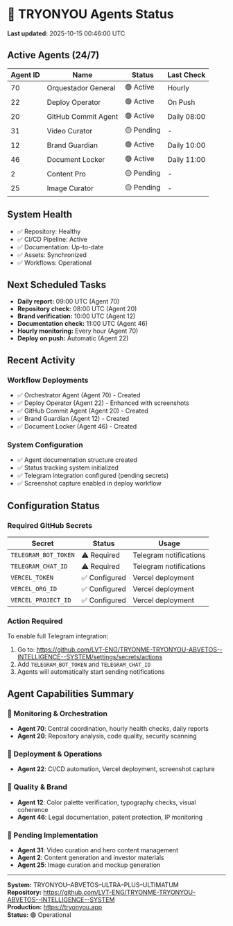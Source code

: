 # 🤖 TRYONYOU Agents Status

**Last updated:** 2025-10-15 00:46:00 UTC

## Active Agents (24/7)

| Agent ID | Name | Status | Last Check |
|----------|------|--------|------------|
| 70 | Orquestador General | 🟢 Active | Hourly |
| 22 | Deploy Operator | 🟢 Active | On Push |
| 20 | GitHub Commit Agent | 🟢 Active | Daily 08:00 |
| 31 | Video Curator | 🟡 Pending | - |
| 12 | Brand Guardian | 🟢 Active | Daily 10:00 |
| 46 | Document Locker | 🟢 Active | Daily 11:00 |
| 2 | Content Pro | 🟡 Pending | - |
| 25 | Image Curator | 🟡 Pending | - |

## System Health

- ✅ Repository: Healthy
- ✅ CI/CD Pipeline: Active
- ✅ Documentation: Up-to-date
- ✅ Assets: Synchronized
- ✅ Workflows: Operational

## Next Scheduled Tasks

- **Daily report:** 09:00 UTC (Agent 70)
- **Repository check:** 08:00 UTC (Agent 20)
- **Brand verification:** 10:00 UTC (Agent 12)
- **Documentation check:** 11:00 UTC (Agent 46)
- **Hourly monitoring:** Every hour (Agent 70)
- **Deploy on push:** Automatic (Agent 22)

## Recent Activity

### Workflow Deployments
- ✅ Orchestrator Agent (Agent 70) - Created
- ✅ Deploy Operator (Agent 22) - Enhanced with screenshots
- ✅ GitHub Commit Agent (Agent 20) - Created
- ✅ Brand Guardian (Agent 12) - Created
- ✅ Document Locker (Agent 46) - Created

### System Configuration
- ✅ Agent documentation structure created
- ✅ Status tracking system initialized
- ✅ Telegram integration configured (pending secrets)
- ✅ Screenshot capture enabled in deploy workflow

## Configuration Status

### Required GitHub Secrets

| Secret | Status | Usage |
|--------|--------|-------|
| `TELEGRAM_BOT_TOKEN` | ⚠️ Required | Telegram notifications |
| `TELEGRAM_CHAT_ID` | ⚠️ Required | Telegram notifications |
| `VERCEL_TOKEN` | ✅ Configured | Vercel deployment |
| `VERCEL_ORG_ID` | ✅ Configured | Vercel deployment |
| `VERCEL_PROJECT_ID` | ✅ Configured | Vercel deployment |

### Action Required

To enable full Telegram integration:
1. Go to: https://github.com/LVT-ENG/TRYONME-TRYONYOU-ABVETOS--INTELLIGENCE--SYSTEM/settings/secrets/actions
2. Add `TELEGRAM_BOT_TOKEN` and `TELEGRAM_CHAT_ID`
3. Agents will automatically start sending notifications

## Agent Capabilities Summary

### 🎯 Monitoring & Orchestration
- **Agent 70**: Central coordination, hourly health checks, daily reports
- **Agent 20**: Repository analysis, code quality, security scanning

### 🚀 Deployment & Operations  
- **Agent 22**: CI/CD automation, Vercel deployment, screenshot capture

### 🎨 Quality & Brand
- **Agent 12**: Color palette verification, typography checks, visual coherence
- **Agent 46**: Legal documentation, patent protection, IP monitoring

### 🔄 Pending Implementation
- **Agent 31**: Video curation and hero content management
- **Agent 2**: Content generation and investor materials
- **Agent 25**: Image curation and mockup generation

---

**System:** TRYONYOU–ABVETOS–ULTRA–PLUS–ULTIMATUM  
**Repository:** https://github.com/LVT-ENG/TRYONME-TRYONYOU-ABVETOS--INTELLIGENCE--SYSTEM  
**Production:** https://tryonyou.app  
**Status:** 🟢 Operational
